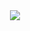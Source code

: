 <div align="center"><img align="center" src="https://user-images.githubusercontent.com/68516357/233839544-28c8f2ac-b263-4982-a6ea-7ac5b2d995f2.png" /></div>


